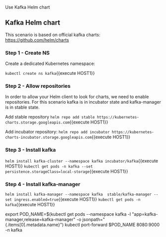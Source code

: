Use Kafka Helm chart

## Kafka Helm chart

This scenario is based on official kafka charts: https://github.com/helm/charts

### Step 1 - Create NS
Create a dedicated Kubernetes namespace:

`kubectl create ns kafka`{{execute HOST1}}

### Step 2 - Allow repositories
In order to allow your Helm client to look for charts, we need to enable repositories. For this scenario kafka is in incubator state and kafka-manager is in stable state.

Add stable repository
`helm repo add stable https://kubernetes-charts.storage.googleapis.com`{{execute HOST1}}

Add incubator repository:
`helm repo add incubator https://kubernetes-charts-incubator.storage.googleapis.com`{{execute HOST1}}

### Step 3 - Install kafka
`helm install kafka-cluster --namespace kafka incubator/kafka`{{execute HOST1}}
`kubectl get pods -n kafka --set persistence.storageClass=local-storage`{{execute HOST1}}
 
### Step 4 - Install kafka-manager
`helm install kafka-manager --namespace kafka  stable/kafka-manager --set ingress.enabled=true`{{execute HOST1}}
`kubectl get pods -n kafka`{{execute HOST1}}

export POD_NAME=$(kubectl get pods --namespace kafka -l "app=kafka-manager,release=kafka-manager" -o jsonpath="{.items[0].metadata.name}")
kubectl port-forward $POD_NAME 8080:9000 -n kafka

